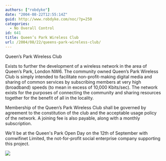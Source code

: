 ```yaml
---
authors: ["robdyke"]
date: "2004-08-22T12:55:14Z"
guid: http://www.robdyke.com/noc/?p=250
categories:
  - No Overall Control
id: 641
title: Queen’s Park Wireless Club
url: /2004/08/22/queens-park-wireless-club/
---
```

Queen’s Park Wireless Club

Exists to further the development of a wireless network in the area of Queen’s Park, London NW6. The community owned Queen’s Park Wireless Club is simply intended to facilitate non-profit-making digital media and sharing of common services by subscribing members at very high (broadband) speeds (to mean in excess of 10,000 Kbits/sec). The network exists for the purposes of connecting the community and sharing resources together for the benefit of all in the locality.

Membership of the Queen’s Park Wireless Club shall be governed by agreement to the constitution of the club and the acceptable usage policy of the network. A joining fee is also payable, along with a monthly subscription.

We'll be at the Queen's Park Open Day on the 12th of September with comwifinet Limited, the not-for-profit social enterprise company supporting this project.

![](http://www.theglobalvoyage.com/robdyke/comwifinet_lo.jpg)